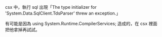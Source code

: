 csx 中，執行 sql 出現「The type initializer for 'System.Data.SqlClient.TdsParser' threw an exception.」

有可能是因為 using System.Runtime.CompilerServices; 造成的，在 csx 裡面把他拿掉再試試。
